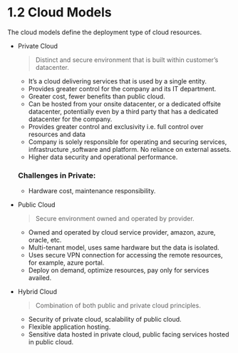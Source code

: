 # 1.2 Cloud Models

The cloud models define the deployment type of cloud resources. 

- Private Cloud
    
    > Distinct and secure environment that is built within customer’s datacenter.
    > 
    - It’s a cloud delivering services that is used by a single entity.
    - Provides greater control for the company and its IT department.
    - Greater cost, fewer benefits than public cloud.
    - Can be hosted from your onsite datacenter, or a dedicated offsite datacenter, potentially even by a third party that has a dedicated datacenter for the company.
    - Provides greater control and exclusivity i.e. full control over resources and data
    - Company is solely responsible for operating and securing services, infrastructure ,software and platform. No reliance on external assets.
    - Higher data security and operational performance.
    
    ### Challenges in Private:
    
    - Hardware cost, maintenance responsibility.
- Public Cloud
    
    > Secure environment owned and operated by provider.
    > 
    - Owned and operated by cloud service provider, amazon, azure, oracle, etc.
    - Multi-tenant model, uses same hardware but the data is isolated.
    - Uses secure VPN connection for accessing the remote resources, for example, azure portal.
    - Deploy on demand, optimize resources, pay only for services availed.
- Hybrid Cloud
    
    > Combination of both public and private cloud principles.
    > 
    - Security of private cloud, scalability of public cloud.
    - Flexible application hosting.
    - Sensitive data hosted in private cloud, public facing services hosted in public cloud.